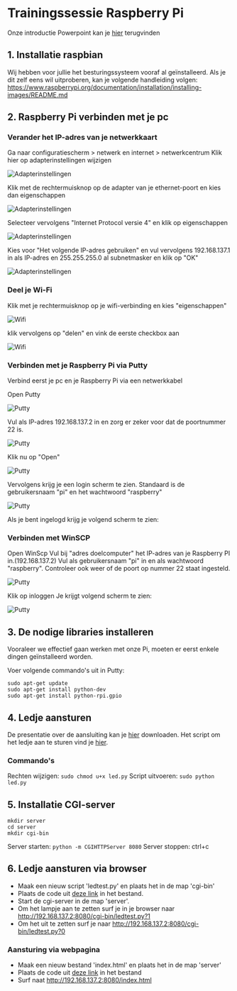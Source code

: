 # Trainingssessie Raspberry Pi
Onze introductie Powerpoint kan je [hier](https://github.com/robbertvanhove/Trainingssessie-Raspberry-Pi/blob/master/Presentaties/Rpi.pptx) terugvinden
## 1. Installatie raspbian
Wij hebben voor jullie het besturingssysteem vooraf al geïnstalleerd. Als je dit zelf eens wil uitproberen, kan je volgende handleiding volgen: https://www.raspberrypi.org/documentation/installation/installing-images/README.md

## 2. Raspberry Pi verbinden met je pc
### Verander het IP-adres van je netwerkkaart
Ga naar configuratiescherm > netwerk en internet > netwerkcentrum
Klik hier op adapterinstellingen wijzigen

![Adapterinstellingen](adapterinstelling1.png)

Klik met de rechtermuisknop op de adapter van je ethernet-poort en kies dan eigenschappen

![Adapterinstellingen](adapterinstelling2.png)

Selecteer vervolgens "Internet Protocol versie 4" en klik op eigenschappen

![Adapterinstellingen](adapterinstelling3.png)

Kies voor "Het volgende IP-adres gebruiken" en vul vervolgens 192.168.137.1 in als IP-adres en 255.255.255.0 al subnetmasker en klik op "OK"

![Adapterinstellingen](adapterinstelling4.png)
### Deel je Wi-Fi

Klik met je rechtermuisknop op je wifi-verbinding en kies "eigenschappen"

![Wifi](wifi1.png)

klik vervolgens op "delen" en vink de eerste checkbox aan

![Wifi](wifi2.png)
### Verbinden met je Raspberry Pi via Putty
Verbind eerst je pc en je Raspberry Pi via een netwerkkabel

Open Putty

![Putty](Putty1.png)

Vul als IP-adres 192.168.137.2 in en zorg er zeker voor dat de poortnummer 22 is.

![Putty](Putty2.png)

Klik nu op "Open"

![Putty](Putty3.png)

Vervolgens krijg je een login scherm te zien. Standaard  is de gebruikersnaam "pi" en het wachtwoord "raspberry"

![Putty](Putty4.png)

Als je bent ingelogd krijg je volgend scherm te zien:

### Verbinden met WinSCP
Open WinScp
Vul bij "adres doelcomputer" het IP-adres van je Raspberry PI in.(192.168.137.2) 
Vul als gebruikersnaam "pi" in en als wachtwoord "raspberry".
Controleer ook weer of de poort op nummer 22 staat ingesteld.

![Putty](winscp1.png)

Klik op inloggen
Je krijgt volgend scherm te zien:

![Putty](winscp2.png)

## 3. De nodige libraries installeren
Vooraleer we effectief gaan werken met onze Pi, moeten er eerst enkele dingen geïnstalleerd worden.

Voer volgende commando's uit in Putty:

```
sudo apt-get update
sudo apt-get install python-dev
sudo apt-get install python-rpi.gpio
```

## 4. Ledje aansturen
De presentatie over de aansluiting kan je [hier](https://github.com/robbertvanhove/Trainingssessie-Raspberry-Pi/blob/master/Presentaties/Aansluiting-PI.pptx) downloaden.
Het script om het ledje aan te sturen vind je [hier](https://github.com/robbertvanhove/Trainingssessie-Raspberry-Pi/blob/master/Scripts/led.py).

### Commando's
Rechten wijzigen:
`sudo chmod u+x led.py`
Script uitvoeren:
`sudo python led.py`


## 5. Installatie CGI-server
```
mkdir server
cd server
mkdir cgi-bin
```
Server starten: 
`python -m CGIHTTPServer 8080`
Server stoppen:
ctrl+c
## 6. Ledje aansturen via browser
* Maak een nieuw script 'ledtest.py' en plaats het in de map 'cgi-bin'
* Plaats de code uit [deze link](https://github.com/robbertvanhove/Trainingssessie-Raspberry-Pi/blob/master/Scripts/ledtest.py) in het bestand.
* Start de cgi-server in de map 'server'.
* Om het lampje aan te zetten surf je in je browser naar http://192.168.137.2:8080/cgi-bin/ledtest.py?1
* Om het uit te zetten surf je naar http://192.168.137.2:8080/cgi-bin/ledtest.py?0

### Aansturing via webpagina
* Maak een nieuw bestand 'index.html' en plaats het in de map 'server'
* Plaats de code uit [deze link](https://github.com/robbertvanhove/Trainingssessie-Raspberry-Pi/blob/master/Scripts/control.html) in het bestand
* Surf naat http://192.168.137.2:8080/index.html 




